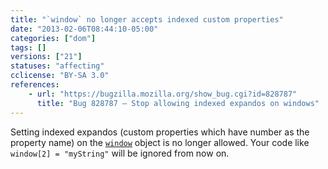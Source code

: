 ```yaml
---
title: "`window` no longer accepts indexed custom properties"
date: "2013-02-06T08:44:10-05:00"
categories: ["dom"]
tags: []
versions: ["21"]
statuses: "affecting"
cclicense: "BY-SA 3.0"
references:
    - url: "https://bugzilla.mozilla.org/show_bug.cgi?id=828787"
      title: "Bug 828787 – Stop allowing indexed expandos on windows"
---
```

Setting indexed expandos (custom properties which have number as the property name) on the [`window`](https://developer.mozilla.org/docs/Web/API/window) object is no longer allowed. Your code like `window[2] = "myString"` will be ignored from now on.
